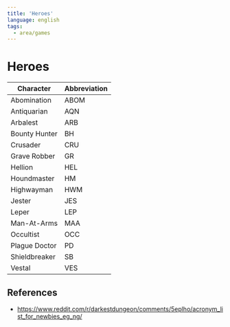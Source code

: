 ```yaml
---
title: 'Heroes'
language: english
tags:
  - area/games
---
```


# Heroes

| Character     | Abbreviation |
| ------------- | ------------ |
| Abomination   | ABOM         |
| Antiquarian   | AQN          |
| Arbalest      | ARB          |
| Bounty Hunter | BH           |
| Crusader      | CRU          |
| Grave Robber  | GR           |
| Hellion       | HEL          |
| Houndmaster   | HM           |
| Highwayman    | HWM          |
| Jester        | JES          |
| Leper         | LEP          |
| Man-At-Arms   | MAA          |
| Occultist     | OCC          |
| Plague Doctor | PD           |
| Shieldbreaker | SB           |
| Vestal        | VES          |

## References

- https://www.reddit.com/r/darkestdungeon/comments/5eplho/acronym_list_for_newbies_eg_ng/
